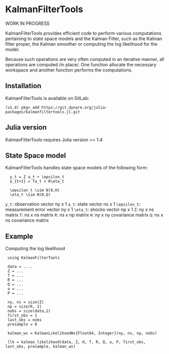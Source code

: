 # KalmanFilterTools

WORK IN PROGRESS

KalmanFilterTools provides efficient code to perform various computations pertaining to state space models and the Kalman Filter, such as the Kalman filter proper, the Kalman smoother or computing the log likelihood for the model.

Because such operations are very often computed in an iterative manner, all operations are computed /in place/. One function allocate the necessary workspace and another function performs the computations.

## Installation

KalmanFilterTools is available on GitLab:

```
(v1.4) pkg> add https://git.dynare.org/julia-packages/kalmanfiltertools.jl.git
```

## Julia version

KalmanFilterTools requires Julia version >= 1.4

## State Space model
KalmanFilterTools handles state space models of the following form:

```
  y_t = Z a_t + \epsilon_t
  a_{t+1} = Ta_t + R\eta_t

  \epsilon_t \sim N(0,H)
  \eta_t \sim N(0,Q)
```

  ``y_t``: observation vector ny x 1
  ``a_t``: state vector ns x 1
  ``\epsilon_t``: measurement error vector ny x 1
  ``\eta_t``: shocks vector np x 1
  ``Z``: ny x ns matrix
  ``T``: ns x ns matrix
  ``R``: ns x np matrix
  ``H``: ny x ny covariance matrix
  ``Q``: ns x ns covariance matrix

## Example

Computing the log likelihood

```
 using KalmanFilterTools

 data = ....
 Z = ...
 T = ...
 R = ...
 Q = ...
 a = ...
 P = ...
 
 ny, ns = size(Z)
 np = size(R, 2)
 nobs = size(data,2)
 first_obs = 1
 last_obs = nobs
 presample = 0
 
 kalman_ws = KalmanLikelihoodWs{Float64, Integer}(ny, ns, np, nobs)

 llk = kalman_likelihood(data, Z, H, T, R, Q, a, P, first_obs, last_obs, presample, kalman_ws)
``` 
